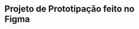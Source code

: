 # Projeto de Prototipação feito no Figma

<a href="https://www.figma.com/file/4Ji6B1WI8zeWXnI7vbcfBT/Projeto-Tela-Mobile-Clima?type=design&node-id=1%3A348&mode=design&t=Es0YEiZo9N1eNZNE-1"> </a>

